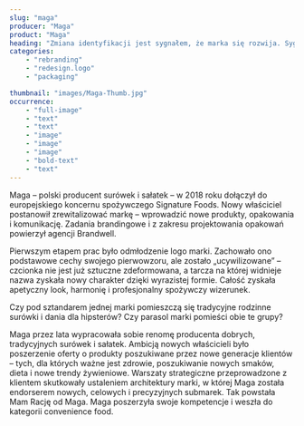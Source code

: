 ```yaml
---
slug: "maga"
producer: "Maga"
product: "Maga"
heading: "Zmiana identyfikacji jest sygnałem, że marka się rozwija. Sygnałem na zewnątrz i do wewnątrz organizacji."
categories:
    - "rebranding"
    - "redesign.logo"
    - "packaging"

thumbnail: "images/Maga-Thumb.jpg"
occurrence:
    - "full-image"
    - "text"
    - "text"
    - "image"
    - "image"
    - "image"
    - "bold-text"
    - "text"
---
```

Maga – polski producent surówek i sałatek – w 2018 roku dołączył do
europejskiego koncernu spożywczego Signature Foods. Nowy
właściciel postanowił zrewitalizować markę – wprowadzić nowe
produkty, opakowania i komunikację. Zadania brandingowe i z
zakresu projektowania opakowań powierzył agencji Brandwell.

Pierwszym etapem prac było odmłodzenie logo marki. Zachowało ono
podstawowe cechy swojego pierwowzoru, ale zostało „ucywilizowane”
– czcionka nie jest już sztuczne zdeformowana, a tarcza na której
widnieje nazwa zyskała nowy charakter dzięki wyrazistej formie.
Całość zyskała apetyczny look, harmonię i profesjonalny spożywczy
wizerunek.

Czy pod sztandarem jednej marki
pomieszczą się tradycyjne rodzinne
surówki i dania dla hipsterów? Czy
parasol marki pomieści obie te grupy?

Maga przez lata wypracowała sobie renomę producenta dobrych,
tradycyjnych surówek i sałatek. Ambicją nowych właścicieli było
poszerzenie oferty o produkty poszukiwane przez nowe generacje
klientów – tych, dla których ważne jest zdrowie, poszukiwanie nowych
smaków, dieta i nowe trendy żywieniowe. Warszaty strategiczne
przeprowadzone z klientem skutkowały ustaleniem architektury
marki, w której Maga została endorserem nowych, celowych i
precyzyjnych submarek. Tak powstała Mam Rację od Maga. Maga
poszerzyła swoje kompetencje i weszła do kategorii convenience food.
  